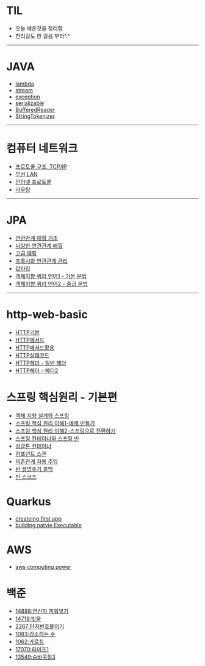 
# TIL
- 오늘 배운것을 정리함
- 천리길도 한 걸음 부터^.^

<hr>

# JAVA
* [lambda](./JAVA/lambda.md)
* [stream](./JAVA/stream.md)
* [exception](./JAVA/exception.md)
* [serializable](./JAVA/serializable.md)
* [BufferedReader](./JAVA/bufferedreader.md)
* [StringTokenizer](./JAVA/stringtokenizer.md)
<hr>

# 컴퓨터 네트워크

* [프로토콜 구조, TCP/IP](./computer-network/protocol-TCP_IP.md)
* [무선 LAN](./computer-network/lan.md)
* [인터넷 프로토콜](./computer-network/internet-protocol.md)
* [라우팅](./computer-network/routing.md)

<hr>

# JPA
* [연관관계 매핑 기초](./JPA/relational_mapping.md)
* [다양한 연관관계 매핑](./JPA/relation_mapping_various.md)
* [고급 매핑](./JPA/inheritacne_mapping.md)
* [프록시와 연관관계 관리](./JPA/proxy_relational_management.md)
* [값타입](JPA/value_type.md)
* [객체지향 쿼리 언어1 - 기본 문법](JPA/jpql_basic.md)
* [객체지향 쿼리 언어2 - 중급 문법](JPA/jpql_middle.md)
<hr>

# http-web-basic
* [HTTP기본](./http-basic/http_basic.md)
* [HTTP메서드](./http-basic/http_method.md)
* [HTTP메서드활용](./http-basic/http_method_use.md)
* [HTTP상태코드](./http-basic/http_status_code.md)
* [HTTP헤더 - 일반 헤더](./http-basic/http_header1.md)
* [HTTP헤더 - 헤더2](./http-basic/http_header2.md)

# 스프링 핵심원리 - 기본편
* [객체 지향 설계와 스프링](./springbasic/oop_spring.md)
* [스프링 핵심 원리 이해1-예제 만들기](./springbasic/spring_core_ex1.md)
* [스프링 핵심 원리 이해2-스프링으로 전환하기](./springbasic/spring_core_ex2.md)
* [스프링 컨테이너와 스프링 빈](./springbasic/spring_container_bean.md)
* [싱글톤 컨테이너](./springbasic/singletone_container.md)
* [컴포넌트 스캔](./springbasic/component_scan.md)
* [의존관계 자동 주입](./springbasic/dependency_injection_auto.md)
* [빈 생명주기 콜백](./springbasic/bean_lifecycle_callback.md)
* [빈 스코프](./springbasic/bean_scope.md)

# Quarkus 
* [createing first app](./quarkus/creatingfirstapp.md)
* [building natvie Executable](./quarkus/buildingNativeExecutable.md)

# AWS
* [aws computing power](./aws/aws-computing-power.md)

# 백준
* [14888:연산자 끼워넣기](./baekjoon/boj_14888.md)
* [14719:빗물](./baekjoon/boj_14719.md)
* [2267:단지번호붙이기](./baekjoon/boj_2667.md)
* [1083:감소하는 수](./baekjoon/boj_1083.md)
* [1062:가르침](./baekjoon/boj_1062.md)
* [17070:파이프1](./baekjoon/boj_17070.md)
* [13549:숨바꼭질3](./baekjoon/boj_13549.md)




